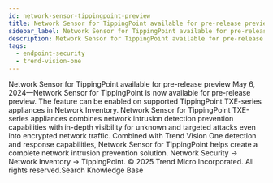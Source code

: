 ```yaml
---
id: network-sensor-tippingpoint-preview
title: Network Sensor for TippingPoint available for pre-release preview
sidebar_label: Network Sensor for TippingPoint available for pre-release preview
description: Network Sensor for TippingPoint available for pre-release preview
tags:
  - endpoint-security
  - trend-vision-one
---
```


 Network Sensor for TippingPoint available for pre-release preview May 6, 2024—Network Sensor for TippingPoint is now available for pre-release preview. The feature can be enabled on supported TippingPoint TXE-series appliances in Network Inventory. Network Sensor for TippingPoint TXE-series appliances combines network intrusion detection prevention capabilities with in-depth visibility for unknown and targeted attacks even into encrypted network traffic. Combined with Trend Vision One detection and response capabilities, Network Sensor for TippingPoint helps create a complete network intrusion prevention solution. Network Security → Network Inventory → TippingPoint. © 2025 Trend Micro Incorporated. All rights reserved.Search Knowledge Base